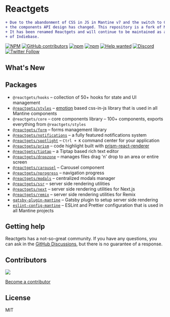 # Reactgets

```diff
+ Due to the abandonment of CSS in JS in Mantine v7 and the switch to CSS modules,
+ the components API design has changed. This repository is a fork of Mantine v6. 
+ It has been renamed Reactgets and will continue to be maintained as a component 
+ of Indiebase.
```

[![NPM](https://img.shields.io/npm/l/@reactgets/core)](https://github.com/mantinedev/mantine/blob/master/LICENSE)
[![GitHub contributors](https://img.shields.io/github/contributors/mantinedev/mantine)](https://github.com/mantinedev/mantine/graphs/contributors)
[![npm](https://img.shields.io/npm/v/@reactgets/core)](https://www.npmjs.com/package/@reactgets/core)
[![npm](https://img.shields.io/npm/dm/@reactgets/hooks)](https://www.npmjs.com/package/@reactgets/hooks)
[![Help wanted](https://img.shields.io/github/labels/mantinedev/mantine/help%20wanted?label=Contribute)](https://github.com/mantinedev/mantine/labels/help%20wanted)
[![Discord](https://img.shields.io/badge/Chat%20on-Discord-%235865f2)](https://discord.gg/wbH82zuWMN)
[![Twitter Follow](https://img.shields.io/twitter/follow/mantinedev?style=social)](https://twitter.com/mantinedev)

## What's New

## Packages

- `@reactgets/hooks` – collection of 50+ hooks for state and UI management
- [`@reactgets/styles`](https://mantine.dev/styles/create-styles/) – [emotion](https://emotion.sh/) based css-in-js library that is used in all Mantine components
- `@reactgets/core` – core components library – 100+ components, exports everything from `@reactgets/styles`
- [`@reactgets/form`](https://mantine.dev/form/use-form/) – forms management library
- [`@reactgets/notifications`](https://mantine.dev/others/notifications/) – a fully featured notifications system
- [`@reactgets/spotlight`](https://mantine.dev/others/spotlight/) – `Ctrl + K` command center for your application
- [`@reactgets/prism`](https://mantine.dev/others/prism/) – code highlight built with [prism-react-renderer](https://github.com/FormidableLabs/prism-react-renderer)
- [`@reactgets/tiptap`](https://mantine.dev/others/tiptap/) – a Tiptap based rich text editor
- [`@reactgets/dropzone`](https://mantine.dev/others/dropzone/) – manages files drag 'n' drop to an area or entire screen
- [`@reactgets/carousel`](https://mantine.dev/others/carousel/) – Carousel component
- [`@reactgets/nprogress`](https://mantine.dev/others/nprogress/) – navigation progress
- [`@reactgets/modals`](https://mantine.dev/others/modals/) – centralized modals manager
- [`@reactgets/ssr`](https://mantine.dev/guides/ssr/) – server side rendering utilities
- [`@reactgets/next`](https://mantine.dev/guides/next/) – server side rendering utilities for Next.js
- [`@reactgets/remix`](https://mantine.dev/guides/remix/) – server side rendering utilities for Remix
- [`gatsby-plugin-mantine`](https://mantine.dev/guides/gatsby/) – Gatsby plugin to setup server side rendering
- [`eslint-config-mantine`](https://www.npmjs.com/package/eslint-config-mantine) – ESLint and Prettier configuration that is used in all Mantine projects

## Getting help

Reactgets has a not-so-great community. If you have any questions, you can ask in the [GitHub Discussions](https://github.com/indiebase/reactgets/discussions), but there is no guarantee of a response.

## Contributors

<a href="https://github.com/mantinedev/mantine/graphs/contributors">
  <img src="https://contrib.rocks/image?repo=mantinedev/mantine" />
</a>

[Become a contributor](https://mantine.dev/pages/contributing/)

## License

MIT
